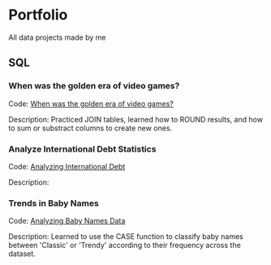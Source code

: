 # Portfolio
All data projects made by me


## SQL

### When was the golden era of video games?

Code: [When was the golden era of video games?](video_games.sql)

Description: Practiced JOIN tables, learned how to ROUND results, and how to sum or substract columns to create new ones.

### Analyze International Debt Statistics

Code: [Analyzing International Debt](international_debt.sql)

Description: 

### Trends in Baby Names

Code: [Analyzing Baby Names Data](baby_names.sql)

Description:  Learned to use the CASE function to classify baby names between 'Classic' or 'Trendy' according to their frequency across the dataset.
